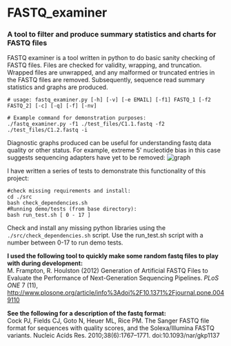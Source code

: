 # FASTQ_examiner
### A tool to filter and produce summary statistics and charts for FASTQ files

FASTQ examiner is a tool written in python to do basic sanity checking of FASTQ files. Files are checked for validity, wrapping, and truncation. Wrapped files are unwrapped, and any malformed or truncated entries in the FASTQ files are removed. Subsequently, sequence read summary statistics and graphs are produced.

```
# usage: fastq_examiner.py [-h] [-v] [-e EMAIL] [-f1] FASTQ_1 [-f2 FASTQ_2] [-c] [-q] [-f] [-nv]

# Example command for demonstration purposes:
./fastq_examiner.py -f1 ./test_files/C1.1.fastq -f2 ./test_files/C1.2.fastq -i
```

Diagnostic graphs produced can be useful for understanding fastq data quality or other status. For example, extreme 5' nucleotide bias in this case suggests sequencing adapters have yet to be removed:
![graph](https://user-images.githubusercontent.com/8321639/70365885-95504880-1848-11ea-9321-5fb1756d2e7f.png)

I have written a series of tests to demonstrate this functionality of this project:
```
#check missing requirements and install:
cd ./src
bash check_dependencies.sh
#Running demo/tests (from base directory):
bash run_test.sh [ 0 - 17 ]
```
Check and install any missing python libraries using the `./src/check_dependencies.sh` script. 
Use the run_test.sh script with a number between 0-17 to run demo tests.

**I used the following tool to quickly make some random fastq files to play with during development:** <br />
M. Frampton, R. Houlston (2012) Generation of Artificial FASTQ Files to Evaluate the Performance of Next-Generation Sequencing Pipelines.
*PLoS ONE* 7 (11), http://www.plosone.org/article/info%3Adoi%2F10.1371%2Fjournal.pone.0049110

**See the following for a description of the fastq format:**<br />
Cock PJ, Fields CJ, Goto N, Heuer ML, Rice PM. The Sanger FASTQ file format for sequences with quality scores, and the Solexa/Illumina FASTQ variants. Nucleic Acids Res. 2010;38(6):1767–1771. doi:10.1093/nar/gkp1137
